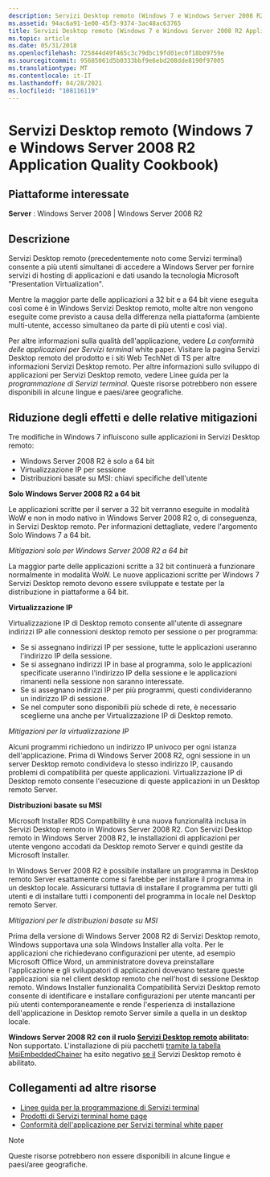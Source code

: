 ```yaml
---
description: Servizi Desktop remoto (Windows 7 e Windows Server 2008 R2 Application Quality Cookbook)
ms.assetid: 94ac6a91-1e00-45f3-9374-3ac48ac63765
title: Servizi Desktop remoto (Windows 7 e Windows Server 2008 R2 Application Quality Cookbook)
ms.topic: article
ms.date: 05/31/2018
ms.openlocfilehash: 725844d49f465c3c79dbc19fd01ec0f18b09759e
ms.sourcegitcommit: 95685061d5b0333bbf9e6ebd208dde8190f97005
ms.translationtype: MT
ms.contentlocale: it-IT
ms.lasthandoff: 04/28/2021
ms.locfileid: "108116119"
---
```

# <a name="remote-desktop-services-windows-7-and-windows-server-2008-r2-application-quality-cookbook"></a>Servizi Desktop remoto (Windows 7 e Windows Server 2008 R2 Application Quality Cookbook)

## <a name="affected-platforms"></a>Piattaforme interessate

**Server** : Windows Server 2008 \| Windows Server 2008 R2  

## <a name="description"></a>Descrizione

Servizi Desktop remoto (precedentemente noto come Servizi terminal) consente a più utenti simultanei di accedere a Windows Server per fornire servizi di hosting di applicazioni e dati usando la tecnologia Microsoft "Presentation Virtualization".

Mentre la maggior parte delle applicazioni a 32 bit e a 64 bit viene eseguita così come è in Windows Servizi Desktop remoto, molte altre non vengono eseguite come previsto a causa della differenza nella piattaforma (ambiente multi-utente, accesso simultaneo da parte di più utenti e così via).

Per altre informazioni sulla qualità dell'applicazione, vedere *La conformità delle applicazioni per Servizi terminal* white paper. Visitare la pagina Servizi Desktop remoto del prodotto e i siti Web TechNet di TS per altre informazioni Servizi Desktop remoto. Per altre informazioni sullo sviluppo di applicazioni per Servizi Desktop remoto, vedere Linee guida per la *programmazione di Servizi terminal.* Queste risorse potrebbero non essere disponibili in alcune lingue e paesi/aree geografiche.

## <a name="manifestation-of-impacts-and-their-mitigations"></a>Riduzione degli effetti e delle relative mitigazioni

Tre modifiche in Windows 7 influiscono sulle applicazioni in Servizi Desktop remoto:

-   Windows Server 2008 R2 è solo a 64 bit
-   Virtualizzazione IP per sessione
-   Distribuzioni basate su MSI: chiavi specifiche dell'utente

**Solo Windows Server 2008 R2 a 64 bit**

Le applicazioni scritte per il server a 32 bit verranno eseguite in modalità WoW e non in modo nativo in Windows Server 2008 R2 o, di conseguenza, in Servizi Desktop remoto. Per informazioni dettagliate, vedere l'argomento Solo Windows 7 a 64 bit.

*Mitigazioni solo per Windows Server 2008 R2 a 64 bit*

La maggior parte delle applicazioni scritte a 32 bit continuerà a funzionare normalmente in modalità WoW. Le nuove applicazioni scritte per Windows 7 Servizi Desktop remoto devono essere sviluppate e testate per la distribuzione in piattaforme a 64 bit.

**Virtualizzazione IP**

Virtualizzazione IP di Desktop remoto consente all'utente di assegnare indirizzi IP alle connessioni desktop remoto per sessione o per programma:

-   Se si assegnano indirizzi IP per sessione, tutte le applicazioni useranno l'indirizzo IP della sessione.
-   Se si assegnano indirizzi IP in base al programma, solo le applicazioni specificate useranno l'indirizzo IP della sessione e le applicazioni rimanenti nella sessione non saranno interessate.
-   Se si assegnano indirizzi IP per più programmi, questi condivideranno un indirizzo IP di sessione.
-   Se nel computer sono disponibili più schede di rete, è necessario sceglierne una anche per Virtualizzazione IP di Desktop remoto.

*Mitigazioni per la virtualizzazione IP*

Alcuni programmi richiedono un indirizzo IP univoco per ogni istanza dell'applicazione. Prima di Windows Server 2008 R2, ogni sessione in un server Desktop remoto condivideva lo stesso indirizzo IP, causando problemi di compatibilità per queste applicazioni. Virtualizzazione IP di Desktop remoto consente l'esecuzione di queste applicazioni in un Desktop remoto Server.

**Distribuzioni basate su MSI**

Microsoft Installer RDS Compatibility è una nuova funzionalità inclusa in Servizi Desktop remoto in Windows Server 2008 R2. Con Servizi Desktop remoto in Windows Server 2008 R2, le installazioni di applicazioni per utente vengono accodati da Desktop remoto Server e quindi gestite da Microsoft Installer.

In Windows Server 2008 R2 è possibile installare un programma in Desktop remoto Server esattamente come si farebbe per installare il programma in un desktop locale. Assicurarsi tuttavia di installare il programma per tutti gli utenti e di installare tutti i componenti del programma in locale nel Desktop remoto Server.

*Mitigazioni per le distribuzioni basate su MSI*

Prima della versione di Windows Server 2008 R2 di Servizi Desktop remoto, Windows supportava una sola Windows Installer alla volta. Per le applicazioni che richiedevano configurazioni per utente, ad esempio Microsoft Office Word, un amministratore doveva preinstallare l'applicazione e gli sviluppatori di applicazioni dovevano testare queste applicazioni sia nel client desktop remoto che nell'host di sessione Desktop remoto. Windows Installer funzionalità Compatibilità Servizi Desktop remoto consente di identificare e installare configurazioni per utente mancanti per più utenti contemporaneamente e rende l'esperienza di installazione dell'applicazione in Desktop remoto Server simile a quella in un desktop locale.

**Windows Server 2008 R2 con il ruolo [Servizi Desktop remoto](../termserv/terminal-services-portal.md) abilitato:** Non supportato. L'installazione di più pacchetti [tramite la tabella MsiEmbeddedChainer](../msi/msiembeddedchainer-table.md) ha esito negativo [se il](../termserv/terminal-services-portal.md) Servizi Desktop remoto è abilitato.

## <a name="links-to-other-resources"></a>Collegamenti ad altre risorse

-   [Linee guida per la programmazione di Servizi terminal](../termserv/terminal-services-programming-guidelines.md)
-   [Prodotti di Servizi terminal home page](https://www.microsoft.com/windowsserver2008/en/us/rds-product-home.aspx)
-   [Conformità dell'applicazione per Servizi terminal white paper](/collaborate/connect-redirect)

> [!Note]  
> Queste risorse potrebbero non essere disponibili in alcune lingue e paesi/aree geografiche.

 

 

 
